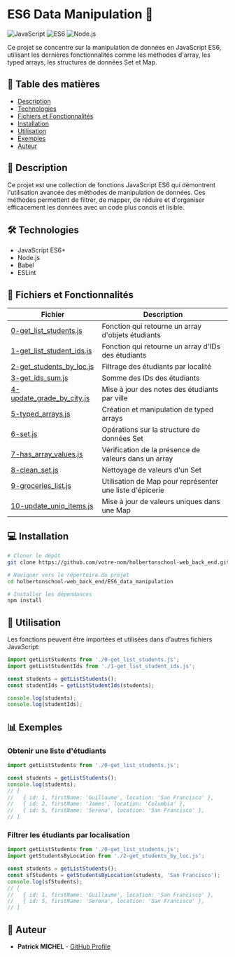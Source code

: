 # ES6 Data Manipulation 🚀

![JavaScript](https://img.shields.io/badge/JavaScript-F7DF1E?style=for-the-badge&logo=javascript&logoColor=black)
![ES6](https://img.shields.io/badge/ES6-2C2D72?style=for-the-badge&logo=javascript&logoColor=white)
![Node.js](https://img.shields.io/badge/Node.js-43853D?style=for-the-badge&logo=node.js&logoColor=white)

Ce projet se concentre sur la manipulation de données en JavaScript ES6, utilisant les dernières fonctionnalités comme les méthodes d'array, les typed arrays, les structures de données Set et Map.

## 📑 Table des matières
- [Description](#description)
- [Technologies](#technologies)
- [Fichiers et Fonctionnalités](#fichiers-et-fonctionnalités)
- [Installation](#installation)
- [Utilisation](#utilisation)
- [Exemples](#exemples)
- [Auteur](#auteur)

## 📝 Description

Ce projet est une collection de fonctions JavaScript ES6 qui démontrent l'utilisation avancée des méthodes de manipulation de données. Ces méthodes permettent de filtrer, de mapper, de réduire et d'organiser efficacement les données avec un code plus concis et lisible.

## 🛠️ Technologies

- JavaScript ES6+
- Node.js
- Babel
- ESLint

## 📂 Fichiers et Fonctionnalités

| Fichier | Description |
|---------|-------------|
| [0-get_list_students.js](./0-get_list_students.js) | Fonction qui retourne un array d'objets étudiants |
| [1-get_list_student_ids.js](./1-get_list_student_ids.js) | Fonction qui retourne un array d'IDs des étudiants |
| [2-get_students_by_loc.js](./2-get_students_by_loc.js) | Filtrage des étudiants par localité |
| [3-get_ids_sum.js](./3-get_ids_sum.js) | Somme des IDs des étudiants |
| [4-update_grade_by_city.js](./4-update_grade_by_city.js) | Mise à jour des notes des étudiants par ville |
| [5-typed_arrays.js](./5-typed_arrays.js) | Création et manipulation de typed arrays |
| [6-set.js](./6-set.js) | Opérations sur la structure de données Set |
| [7-has_array_values.js](./7-has_array_values.js) | Vérification de la présence de valeurs dans un array |
| [8-clean_set.js](./8-clean_set.js) | Nettoyage de valeurs d'un Set |
| [9-groceries_list.js](./9-groceries_list.js) | Utilisation de Map pour représenter une liste d'épicerie |
| [10-update_uniq_items.js](./10-update_uniq_items.js) | Mise à jour de valeurs uniques dans une Map |

## 💻 Installation

```bash
# Cloner le dépôt
git clone https://github.com/votre-nom/holbertonschool-web_back_end.git

# Naviguer vers le répertoire du projet
cd holbertonschool-web_back_end/ES6_data_manipulation

# Installer les dépendances
npm install
```

## 🚦 Utilisation

Les fonctions peuvent être importées et utilisées dans d'autres fichiers JavaScript:

```javascript
import getListStudents from './0-get_list_students.js';
import getListStudentIds from './1-get_list_student_ids.js';

const students = getListStudents();
const studentIds = getListStudentIds(students);

console.log(students);
console.log(studentIds);
```

## 📊 Exemples

### Obtenir une liste d'étudiants
```javascript
import getListStudents from './0-get_list_students.js';

const students = getListStudents();
console.log(students);
// [
//   { id: 1, firstName: 'Guillaume', location: 'San Francisco' },
//   { id: 2, firstName: 'James', location: 'Columbia' },
//   { id: 5, firstName: 'Serena', location: 'San Francisco' },
// ]
```

### Filtrer les étudiants par localisation
```javascript
import getListStudents from './0-get_list_students.js';
import getStudentsByLocation from './2-get_students_by_loc.js';

const students = getListStudents();
const sfStudents = getStudentsByLocation(students, 'San Francisco');
console.log(sfStudents);
// [
//   { id: 1, firstName: 'Guillaume', location: 'San Francisco' },
//   { id: 5, firstName: 'Serena', location: 'San Francisco' },
// ]
```

## 👤 Auteur

- **Patrick MICHEL** - [GitHub Profile](https://github.com/Pmichel74)
